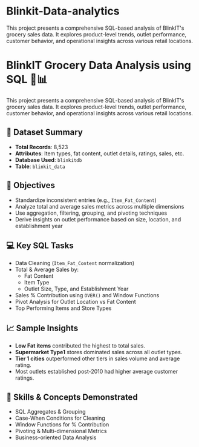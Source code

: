 # Blinkit-Data-analytics
This project presents a comprehensive SQL-based analysis of BlinkIT's grocery sales data. It explores product-level trends, outlet performance, customer behavior, and operational insights across various retail locations.

# BlinkIT Grocery Data Analysis using SQL 🛒📊

This project presents a comprehensive SQL-based analysis of BlinkIT's grocery sales data. It explores product-level trends, outlet performance, customer behavior, and operational insights across various retail locations.

## 📁 Dataset Summary

- **Total Records**: 8,523
- **Attributes**: Item types, fat content, outlet details, ratings, sales, etc.
- **Database Used**: `blinkitdb`
- **Table**: `blinkit_data`

## 🎯 Objectives

- Standardize inconsistent entries (e.g., `Item_Fat_Content`)
- Analyze total and average sales metrics across multiple dimensions
- Use aggregation, filtering, grouping, and pivoting techniques
- Derive insights on outlet performance based on size, location, and establishment year

## 💻 Key SQL Tasks

- Data Cleaning (`Item_Fat_Content` normalization)
- Total & Average Sales by:
  - Fat Content
  - Item Type
  - Outlet Size, Type, and Establishment Year
- Sales % Contribution using `OVER()` and Window Functions
- Pivot Analysis for Outlet Location vs Fat Content
- Top Performing Items and Store Types

## 📈 Sample Insights

- **Low Fat items** contributed the highest to total sales.
- **Supermarket Type1** stores dominated sales across all outlet types.
- **Tier 1 cities** outperformed other tiers in sales volume and average rating.
- Most outlets established post-2010 had higher average customer ratings.

## 🧠 Skills & Concepts Demonstrated

- SQL Aggregates & Grouping
- Case-When Conditions for Cleaning
- Window Functions for % Contribution
- Pivoting & Multi-dimensional Metrics
- Business-oriented Data Analysis
